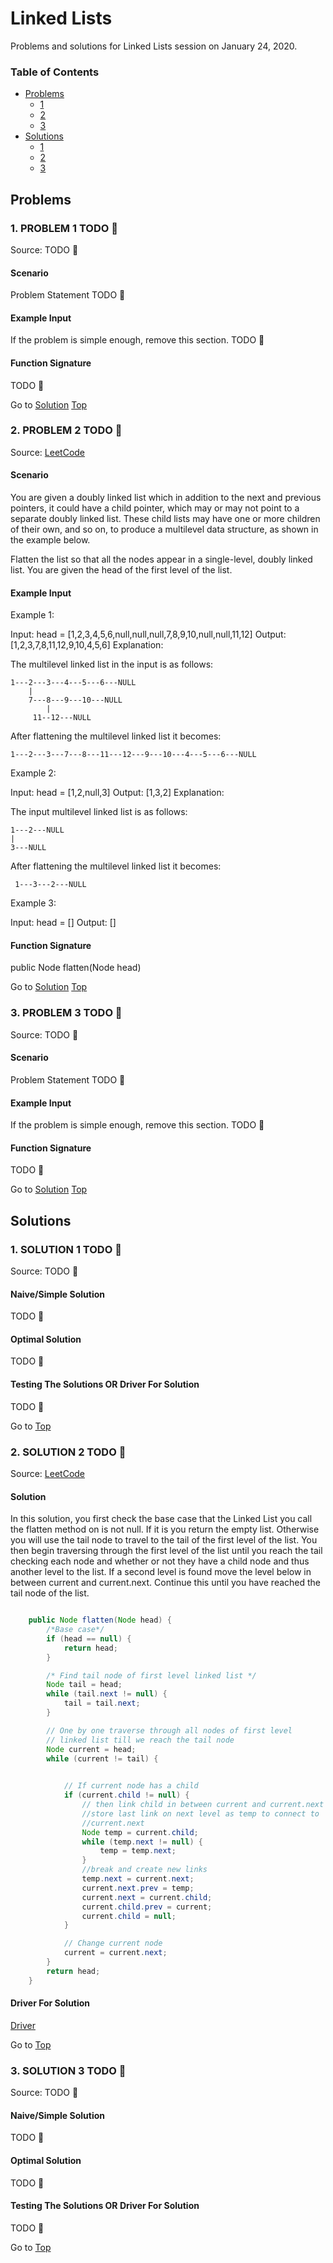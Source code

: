 <!-- Don't remove -->
<a name="top"/>

# Linked Lists

Problems and solutions for Linked Lists session on January 24, 2020.

### Table of Contents

* [Problems](#problems)
  * [1](#p1)
  * [2](#p2)
  * [3](#p3)
* [Solutions](#solutions)
  * [1](#s1)
  * [2](#s2)
  * [3](#s3)

<!-- Don't remove -->
<a name="problems"/>

## Problems

<a name="p1"/>

### 1. PROBLEM 1 TODO :bug:

Source: TODO :bug:

#### Scenario

Problem Statement TODO :bug:

#### Example Input

If the problem is simple enough, remove this section. TODO :bug:

#### Function Signature

TODO :bug:

<!-- Don't remove -->
Go to [Solution](#s1)   [Top](#top)

<!-- Don't remove -->
<a name="p2"/>

### 2. PROBLEM 2 TODO :bug:

Source: [LeetCode](https://leetcode.com/problems/flatten-a-multilevel-doubly-linked-list/)

#### Scenario

You are given a doubly linked list which in addition to the next and previous pointers, it could have a child pointer, which may or may not point to a separate doubly linked list. These child lists may have one or more children of their own, and so on, to produce a multilevel data structure, as shown in the example below.

Flatten the list so that all the nodes appear in a single-level, doubly linked list. You are given the head of the first level of the list.


#### Example Input

Example 1:

Input: head = [1,2,3,4,5,6,null,null,null,7,8,9,10,null,null,11,12]
Output: [1,2,3,7,8,11,12,9,10,4,5,6]
Explanation:

The multilevel linked list in the input is as follows:

	1---2---3---4---5---6---NULL
		|
		7---8---9---10---NULL
	    	|
	   	 11--12---NULL


After flattening the multilevel linked list it becomes:

	1---2---3---7---8---11---12---9---10---4---5---6---NULL

Example 2:

Input: head = [1,2,null,3]
Output: [1,3,2]
Explanation:

The input multilevel linked list is as follows:

  	1---2---NULL
  	|
  	3---NULL
  
 After flattening the multilevel linked list it becomes:
 
 	 1---3---2---NULL
	 
Example 3:

Input: head = []
Output: []

#### Function Signature

public Node flatten(Node head)

<!-- Don't remove -->
Go to [Solution](#s2)   [Top](#top)

<!-- Don't remove -->
<a name="p3"/>

### 3. PROBLEM 3 TODO :bug:

Source: TODO :bug:

#### Scenario

Problem Statement TODO :bug:

#### Example Input

If the problem is simple enough, remove this section. TODO :bug:

#### Function Signature

TODO :bug:

<!-- Don't remove -->
Go to [Solution](#s3)   [Top](#top)

<!-- Don't remove -->
<a name="solutions"/>

## Solutions

<!-- Don't remove -->
<a name="s1"/>

### 1. SOLUTION 1 TODO :bug:

Source: TODO :bug:

#### Naive/Simple Solution

TODO :bug:

#### Optimal Solution

TODO :bug:

#### Testing The Solutions OR Driver For Solution

TODO :bug:

<!-- Don't remove -->
Go to [Top](#top)

<!-- Don't remove -->
<a name="s2"/>

### 2. SOLUTION 2 TODO :bug:

Source: [LeetCode](https://leetcode.com/problems/flatten-a-multilevel-doubly-linked-list/)

#### Solution
In this solution, you first check the base case that the Linked List you call the flatten method on is not null. If it is you return the empty list. Otherwise you will use the tail node to travel to the tail of the first level of the list. You then begin traversing through the first level of the list until you reach the tail checking each node and whether or not they have a child node and thus another level to the list. If a second level is found move the level below in between current and current.next. Continue this until you have reached the tail node of the list.

```java

	public Node flatten(Node head) {
		/*Base case*/
		if (head == null) { 
			return head; 
		} 

		/* Find tail node of first level linked list */
		Node tail = head; 
		while (tail.next != null) { 
			tail = tail.next; 
		} 

		// One by one traverse through all nodes of first level 
		// linked list till we reach the tail node 
		Node current = head; 
		while (current != tail) { 
			

			// If current node has a child 
			if (current.child != null) { 
				// then link child in between current and current.next
				//store last link on next level as temp to connect to
				//current.next
				Node temp = current.child; 
				while (temp.next != null) { 
					temp = temp.next; 
				} 
				//break and create new links
				temp.next = current.next;
				current.next.prev = temp;
				current.next = current.child; 
				current.child.prev = current;
				current.child = null;
			} 

			// Change current node 
			current = current.next; 
		} 
		return head;
	}
```

#### Driver For Solution

[Driver](CTCI/2020-01-Winter/1_linked_lists/Flatten_Multilevel_Doubly_Linked_List/LinkeList.java)

<!-- Don't remove -->
Go to [Top](#top)

<!-- Don't remove -->
<a name="s3"/>

### 3. SOLUTION 3 TODO :bug:

Source: TODO :bug:

#### Naive/Simple Solution 

TODO :bug:

#### Optimal Solution

TODO :bug:

#### Testing The Solutions OR Driver For Solution

TODO :bug:

<!-- Don't remove -->
Go to [Top](#top)
